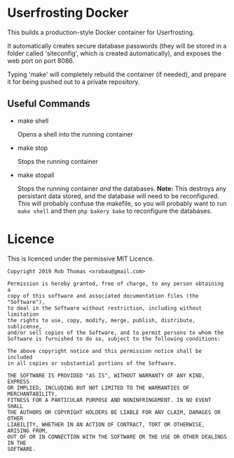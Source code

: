 # Userfrosting Docker

This builds a production-style Docker container for Userfrosting.

It automatically creates secure database passwords (they will be stored
in a folder called 'siteconfig', which is created automatically), and
exposes the web port on port 8086.

Typing 'make' will completely rebuild the container (if needed), and
prepare it for being pushed out to a private repository.

## Useful Commands

* make shell

    Opens a shell into the running container
    
* make stop
    
    Stops the running container
    
* make stopall

    Stops the running container *and* the databases. **Note:** This destroys any persistant
    data stored, and the database will need to be reconfigured. This will probably confuse
    the makefile, so you will probably want to run `make shell` and then `php bakery bake` to
    reconfigure the databases.




# Licence

This is licenced under the permissive MIT Licence.

    Copyright 2019 Rob Thomas <xrobau@gmail.com>
    
    Permission is hereby granted, free of charge, to any person obtaining a 
    copy of this software and associated documentation files (the "Software"),
    to deal in the Software without restriction, including without limitation 
    the rights to use, copy, modify, merge, publish, distribute, sublicense,
    and/or sell copies of the Software, and to permit persons to whom the
    Software is furnished to do so, subject to the following conditions:
    
    The above copyright notice and this permission notice shall be included 
    in all copies or substantial portions of the Software.
    
    THE SOFTWARE IS PROVIDED "AS IS", WITHOUT WARRANTY OF ANY KIND, EXPRESS
    OR IMPLIED, INCLUDING BUT NOT LIMITED TO THE WARRANTIES OF MERCHANTABILITY,
    FITNESS FOR A PARTICULAR PURPOSE AND NONINFRINGEMENT. IN NO EVENT SHALL
    THE AUTHORS OR COPYRIGHT HOLDERS BE LIABLE FOR ANY CLAIM, DAMAGES OR OTHER
    LIABILITY, WHETHER IN AN ACTION OF CONTRACT, TORT OR OTHERWISE, ARISING FROM,
    OUT OF OR IN CONNECTION WITH THE SOFTWARE OR THE USE OR OTHER DEALINGS IN THE
    SOFTWARE.


